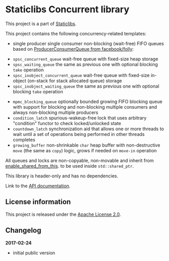 Staticlibs Concurrent library
=============================

This project is a part of [Staticlibs](http://staticlibs.net/).

This project contains the following concurrency-related templates:

 - single producer single consumer non-blocking (wait-free) FIFO queues based
on [ProducerConsumerQueue from facebook/folly](https://github.com/facebook/folly/blob/b75ef0a0af48766298ebcc946dd31fe0da5161e3/folly/ProducerConsumerQueue.h):
  * `spsc_concurrent_queue` wait-free queue with fixed-size heap storage
  * `spsc_waiting_queue` the same as previous one with optional blocking `take` operation
  * `spsc_inobject_concurrent_queue` wait-free queue with fixed-size in-object 
(on-stack for stack allocated queue) storage
  * `spsc_inobject_waiting_queue` the same as previous one with optional blocking `take` operation
 - `mpmc_blocking_queue` optionally bounded growing FIFO blocking queue with support for blocking and 
non-blocking multiple consumers and always non-blocking multiple producers
 - `condition_latch` spurious-wakeup-free lock that uses arbitrary "condition" functor to check locked/unlocked state
 - `countdown_latch` synchronization aid that allows one or more threads to wait until a set
of operations being performed in other threads completes
 - `growing_buffer` non-shrinkable `char` heap buffer with non-destructive `move` (the same as `copy`) logic,
grows if needed on `move-in` operation

All queues and locks are non-copyable, non-movable and inherit from [enable_shared_from_this](http://en.cppreference.com/w/cpp/memory/enable_shared_from_this).
to be used inside `std::shared_ptr`.

This library is header-only and has no dependencies.

Link to the [API documentation](http://staticlibs.github.io/staticlib_concurrent/docs/html/namespacestaticlib_1_1concurrent.html).

License information
-------------------

This project is released under the [Apache License 2.0](http://www.apache.org/licenses/LICENSE-2.0).

Changelog
---------

**2017-02-24**

 * initial public version
